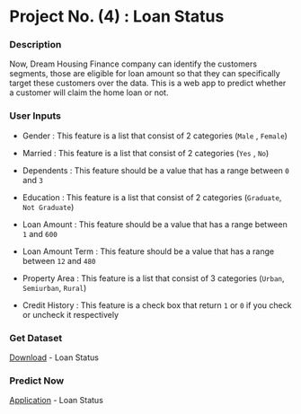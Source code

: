 # Project No. (4) : Loan Status

### Description
Now, Dream Housing Finance company can identify the customers segments, those are eligible for loan amount so that they can specifically target these customers over the data.
This is a web app to predict whether a customer will claim the home loan or not.

### User Inputs
- Gender : This feature is a list that consist of 2 categories (`Male` , `Female`)

- Married : This feature is a list that consist of 2 categories (`Yes` , `No`)

- Dependents : This feature should be a value that has a range between `0` and `3`

- Education : This feature is a list that consist of 2 categories (`Graduate`, `Not Graduate`)

- Loan Amount : This feature should be a value that has a range between `1` and `600`

- Loan Amount Term : This feature should be a value that has a range between `12` and `480`

- Property Area : This feature is a list that consist of 3 categories (`Urban`, `Semiurban`, `Rural`)

- Credit History : This feature is a check box that return `1` or `0` if you check or uncheck it respectively

### Get Dataset
[Download](https://drive.google.com/file/d/1GpcP16jbzD5IrhpZxMh_Xz9HO4CBS__T/view?usp=sharing) - Loan Status

### Predict Now
[Application](https://loan-status-ee4jfixxybf.streamlit.app/) - Loan Status
